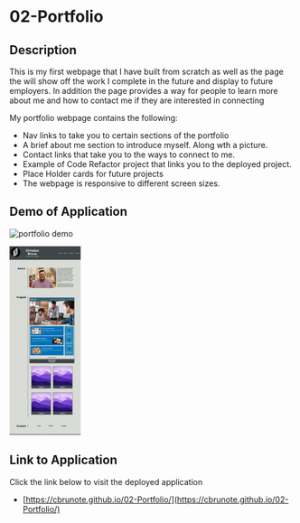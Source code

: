 # 02-Portfolio
## Description
This is my first webpage that I have built from scratch as well as the page the will show off the work I complete in the future and display to future employers. In addition the page provides a way for people to learn more about me and how to contact me if they are interested in connecting

My portfolio webpage contains the following:
- Nav links to take you to certain sections of the portfolio
- A brief about me section to introduce myself. Along wth a picture.
- Contact links that take you to the ways to connect to me.
- Example of Code Refactor project that links you to the deployed project.
- Place Holder cards for future projects
- The webpage is responsive to different screen sizes.

## Demo of Application

![portfolio demo](assets\images\portfolio-demo.gif)


 <img src="assets\images\portfollio-screenshot.png" width=25%>

## Link to Application

Click the link below to visit the deployed application

- [https://cbrunote.github.io/02-Portfolio/](https://cbrunote.github.io/02-Portfolio/)